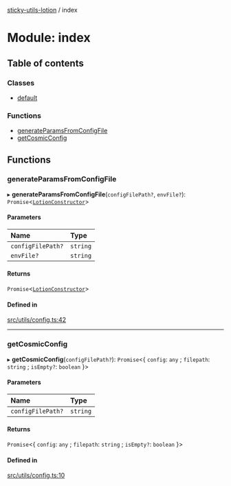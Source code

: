 [sticky-utils-lotion](../README.md) / index

# Module: index

## Table of contents

### Classes

- [default](../classes/index.default.md)

### Functions

- [generateParamsFromConfigFile](index.md#generateparamsfromconfigfile)
- [getCosmicConfig](index.md#getcosmicconfig)

## Functions

### generateParamsFromConfigFile

▸ **generateParamsFromConfigFile**(`configFilePath?`, `envFile?`): `Promise`\<[`LotionConstructor`](types.md#lotionconstructor)\>

#### Parameters

| Name | Type |
| :------ | :------ |
| `configFilePath?` | `string` |
| `envFile?` | `string` |

#### Returns

`Promise`\<[`LotionConstructor`](types.md#lotionconstructor)\>

#### Defined in

[src/utils/config.ts:42](https://github.com/sticky/sticky-utils-lotion/blob/2800d26/src/utils/config.ts#L42)

___

### getCosmicConfig

▸ **getCosmicConfig**(`configFilePath?`): `Promise`\<\{ `config`: `any` ; `filepath`: `string` ; `isEmpty?`: `boolean`  }\>

#### Parameters

| Name | Type |
| :------ | :------ |
| `configFilePath?` | `string` |

#### Returns

`Promise`\<\{ `config`: `any` ; `filepath`: `string` ; `isEmpty?`: `boolean`  }\>

#### Defined in

[src/utils/config.ts:10](https://github.com/sticky/sticky-utils-lotion/blob/2800d26/src/utils/config.ts#L10)
